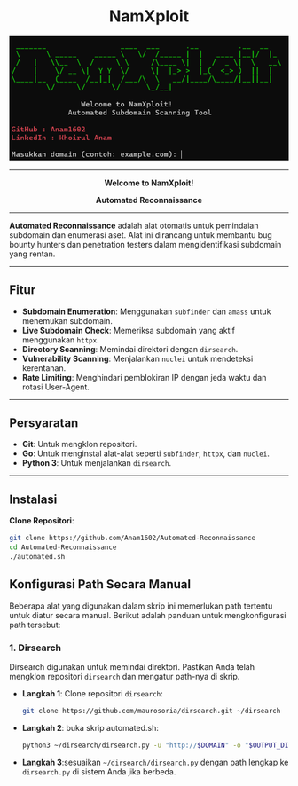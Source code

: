 <div align="center">

# NamXploit

![NamXploit Logo](https://github.com/Anam1602/Automated-Reconnaissance/raw/main/namxploit.png)

</div>

---

<div align="center">

**Welcome to NamXploit!**

**Automated Reconnaissance**

</div>

---
**Automated Reconnaissance** adalah alat otomatis untuk pemindaian subdomain dan enumerasi aset. Alat ini dirancang untuk membantu bug bounty hunters dan penetration testers dalam mengidentifikasi subdomain yang rentan.

---

## Fitur

- **Subdomain Enumeration**: Menggunakan `subfinder` dan `amass` untuk menemukan subdomain.
- **Live Subdomain Check**: Memeriksa subdomain yang aktif menggunakan `httpx`.
- **Directory Scanning**: Memindai direktori dengan `dirsearch`.
- **Vulnerability Scanning**: Menjalankan `nuclei` untuk mendeteksi kerentanan.
- **Rate Limiting**: Menghindari pemblokiran IP dengan jeda waktu dan rotasi User-Agent.

---

## Persyaratan

- **Git**: Untuk mengklon repositori.
- **Go**: Untuk menginstal alat-alat seperti `subfinder`, `httpx`, dan `nuclei`.
- **Python 3**: Untuk menjalankan `dirsearch`.

---

## Instalasi

 **Clone Repositori**:
   ```bash
   git clone https://github.com/Anam1602/Automated-Reconnaissance
   cd Automated-Reconnaissance
   ./automated.sh
   ```
## Konfigurasi Path Secara Manual

Beberapa alat yang digunakan dalam skrip ini memerlukan path tertentu untuk diatur secara manual. Berikut adalah panduan untuk mengkonfigurasi path tersebut:

### 1. **Dirsearch**
Dirsearch digunakan untuk memindai direktori. Pastikan Anda telah mengklon repositori `dirsearch` dan mengatur path-nya di skrip.

- **Langkah 1**: Clone repositori `dirsearch`:
  ```bash
  git clone https://github.com/maurosoria/dirsearch.git ~/dirsearch
  ```
- **Langkah 2**: buka skrip automated.sh:
  ```bash
  python3 ~/dirsearch/dirsearch.py -u "http://$DOMAIN" -o "$OUTPUT_DIR/dirsearch_output.txt" -t 50 -H "User-Agent: $(get_random_user_agent)"
  ```
- **Langkah 3**:sesuaikan `~/dirsearch/dirsearch.py` dengan path lengkap ke `dirsearch.py` di sistem Anda jika berbeda.
